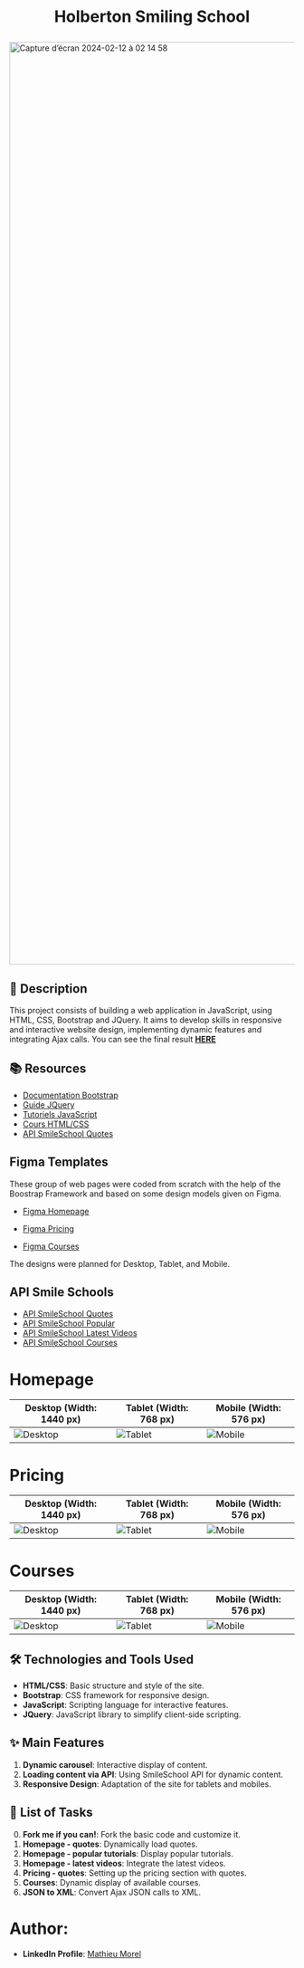 # <p align="center">Holberton Smiling School</p>

<img width="1630" alt="Capture d’écran 2024-02-12 à 02 14 58" src="https://github.com/MathieuMorel62/holbertonschool-smiling-school-javascript/assets/113856302/4f0af760-e12f-4950-aed2-70ce7f204cad">

## 📝 Description
This project consists of building a web application in JavaScript, using HTML, CSS, Bootstrap and JQuery. It aims to develop skills in responsive and interactive website design, implementing dynamic features and integrating Ajax calls. You can see the final result [**HERE**](https://mathieumorel62.github.io/holbertonschool-smiling-school-javascript/xml-homepage.html)

## 📚 Resources
- [Documentation Bootstrap](https://getbootstrap.com/)
- [Guide JQuery](https://jquery.com/)
- [Tutoriels JavaScript](https://developer.mozilla.org/fr/docs/Web/JavaScript)
- [Cours HTML/CSS](https://www.w3schools.com/)
- [API SmileSchool Quotes](https://smileschool-api.hbtn.info/quotes)


## Figma Templates
These group of web pages were coded from scratch with the help of the Boostrap Framework and based on some design models given on Figma.

- [Figma Homepage](https://www.figma.com/file/QYQqMYbdpAHL5xTclwJKSI/Homepage)

- [Figma Pricing](https://www.figma.com/file/KLAI53jdYpfFNEy0O79ymB/Pricing)

- [Figma Courses](https://www.figma.com/file/ivg3abH1HLmMayBgjGg1Qf/Courses)

The designs were planned for Desktop, Tablet, and Mobile.

## API Smile Schools
- [API SmileSchool Quotes](https://smileschool-api.hbtn.info/quotes)
- [API SmileSchool Popular](https://smileschool-api.hbtn.info/popular-tutorials)
- [API SmileSchool Latest Videos](https://smileschool-api.hbtn.info/latest-videos)
- [API SmileSchool Courses](https://smileschool-api.hbtn.info/courses)

# Homepage

| **Desktop (Width: 1440 px)**                              | **Tablet (Width: 768 px)**                              | **Mobile (Width: 576 px)**                              |
| --------------------------------------------------------- | ------------------------------------------------------- | ------------------------------------------------------- |
| ![Desktop](https://i.ibb.co/pKGgC0J/Homepage-Desktop.png) | ![Tablet](https://i.ibb.co/6XBLwf9/Homepage-Tablet.png) | ![Mobile](https://i.ibb.co/NVBK21F/Homepage-Mobile.png) |

# Pricing

| **Desktop (Width: 1440 px)**                             | **Tablet (Width: 768 px)**                             | **Mobile (Width: 576 px)**                             |
| -------------------------------------------------------- | ------------------------------------------------------ | ------------------------------------------------------ |
| ![Desktop](https://i.ibb.co/RvSJ2YS/Pricing-Desktop.png) | ![Tablet](https://i.ibb.co/Gkvsf0Y/Pricing-Tablet.png) | ![Mobile](https://i.ibb.co/6RwmYck/Pricing-Mobile.png) |

# Courses

| **Desktop (Width: 1440 px)**                             | **Tablet (Width: 768 px)**                             | **Mobile (Width: 576 px)**                             |
| -------------------------------------------------------- | ------------------------------------------------------ | ------------------------------------------------------ |
| ![Desktop](https://i.ibb.co/y51S3HX/Courses-Desktop.png) | ![Tablet](https://i.ibb.co/28qK1g0/Courses-Tablet.png) | ![Mobile](https://i.ibb.co/f8zNgkx/Courses-Mobile.png) |

## 🛠️ Technologies and Tools Used

- **HTML/CSS**: Basic structure and style of the site.
- **Bootstrap**: CSS framework for responsive design.
- **JavaScript**: Scripting language for interactive features.
- **JQuery**: JavaScript library to simplify client-side scripting.

## ✨ Main Features

1. **Dynamic carousel**: Interactive display of content.
2. **Loading content via API**: Using SmileSchool API for dynamic content.
3. **Responsive Design**: Adaptation of the site for tablets and mobiles.

## 📝 List of Tasks

0. **Fork me if you can!**: Fork the basic code and customize it.
1. **Homepage - quotes**: Dynamically load quotes.
2. **Homepage - popular tutorials**: Display popular tutorials.
3. **Homepage - latest videos**: Integrate the latest videos.
4. **Pricing - quotes**: Setting up the pricing section with quotes.
5. **Courses**: Dynamic display of available courses.
6. **JSON to XML**: Convert Ajax JSON calls to XML.

# Author:
- **LinkedIn Profile**: [Mathieu Morel](https://www.linkedin.com/in/mathieu-morel-9ab457261/)
